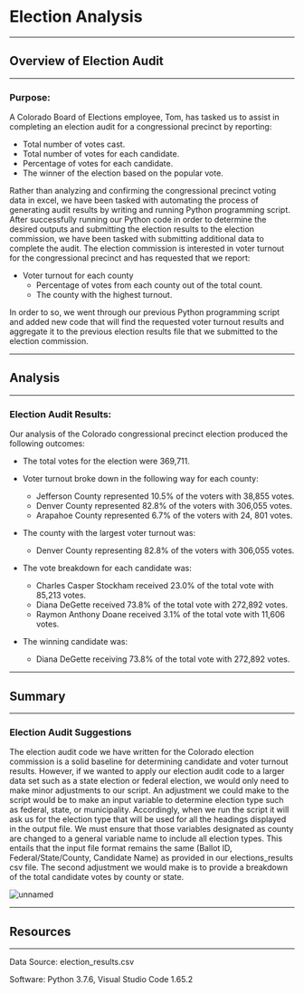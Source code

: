 # Election Analysis
---
## Overview of Election Audit
---
### Purpose:

A Colorado Board of Elections employee, Tom, has tasked us to assist in completing an election audit for a congressional precinct by reporting:
  
  * Total number of votes cast. 
  * Total number of votes for each candidate. 
  * Percentage of votes for each candidate. 
  * The winner of the election based on the popular vote.

Rather than analyzing and confirming the congressional precinct voting data in excel, we have been tasked with automating the process of generating audit results by writing and running Python programming script. After successfully running our Python code in order to determine the desired outputs and submitting the election results to the election commission, we have been tasked with submitting additional data to complete the audit. The election commission is interested in voter turnout for the congressional precinct and has requested that we report:
	
  * Voter turnout for each county
	* Percentage of votes from each county out of the total count.
	* The county with the highest turnout.

In order to so, we went through our previous Python programming script and added new code that will find the requested voter turnout results and aggregate it to the previous election results file that we submitted to the election commission. 

---
## Analysis
---
### Election Audit Results:

Our analysis of the Colorado congressional precinct election produced the following outcomes:
	
  * The total votes for the election were 369,711.
  
  * Voter turnout broke down in the following way for each county:
    * Jefferson County represented 10.5% of the voters with 38,855 votes.
    * Denver County represented 82.8% of the voters with 306,055 votes.
    * Arapahoe County represented 6.7% of the voters with 24, 801 votes.
  
  * The county with the largest voter turnout was:
    * Denver County representing 82.8% of the voters with 306,055 votes.

  * The vote breakdown for each candidate was:
    * Charles Casper Stockham received 23.0% of the total vote with 85,213 votes.
    * Diana DeGette received 73.8% of the total vote with 272,892 votes.
    * Raymon Anthony Doane received 3.1% of the total vote with 11,606 votes.

  * The winning candidate was:
    * Diana DeGette receiving 73.8% of the total vote with 272,892 votes.

---
## Summary
---
### Election Audit Suggestions

The election audit code we have written for the Colorado election commission is a solid baseline for determining candidate and voter turnout results. However, if we wanted to apply our election audit code to a larger data set such as a state election or federal election, we would only need to make minor adjustments to our script. An adjustment we could make to the script would be to make an input variable to determine election type such as federal, state, or municipality. Accordingly, when we run the script it will ask us for the election type that will be used for all the headings displayed in the output file. We must ensure that those variables designated as county are changed to a general variable name to include all election types. This entails that the input file format remains the same (Ballot ID, Federal/State/County, Candidate Name) as provided in our elections_results csv file.
The second adjustment we would make is to provide a breakdown of the total candidate votes by county or state. 

![unnamed](https://user-images.githubusercontent.com/99817571/157934067-02718632-7437-461e-be3e-11704ab03657.jpg)

---
## Resources
---
Data Source: election_results.csv

Software: Python 3.7.6, Visual Studio Code 1.65.2


